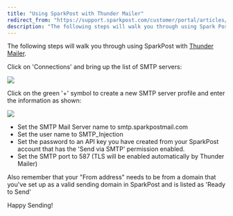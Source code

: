 ```yaml
---
title: "Using SparkPost with Thunder Mailer"
redirect_from: "https://support.sparkpost.com/customer/portal/articles/2092518-using-sparkpost-with-thunder-mailer"
description: "The following steps will walk you through using Spark Post with Thunder Mailer Click on Connections and bring up the list of SMTP servers Click on the green symbol to create a new SMTP server profile and enter the information as shown Set the SMTP Mail Server name to smtp..."
---
```


The following steps will walk you through using SparkPost with [Thunder Mailer](http://thundermailer.com).

Click on 'Connections' and bring up the list of SMTP servers:

![](media/thunder-mailer/Thunder_Connection_original.jpg)

Click on the green '+' symbol to create a new SMTP server profile and enter the information as shown:

![](media/thunder-mailer/ThunderSettings_original.jpg)

* Set the SMTP Mail Server name to smtp.sparkpostmail.com
* Set the user name to SMTP_Injection
* Set the password to an API key you have created from your SparkPost account that has the 'Send via SMTP' permission enabled.
* Set the SMTP port to 587 (TLS will be enabled automatically by Thunder Mailer)

Also remember that your "From address" needs to be from a domain that you've set up as a valid sending domain in SparkPost and is listed as 'Ready to Send'

Happy Sending!